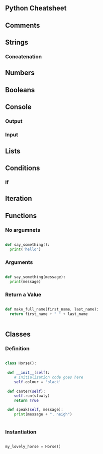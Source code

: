 ## Python Cheatsheet

## Comments

## Strings

### Concatenation

## Numbers

## Booleans


## Console 

### Output

### Input

## Lists

## Conditions

### If


## Iteration

## Functions

### No argumnets

```python

def say_something():
  print('hello')

```

### Arguments

```python

def say_something(message):
  print(message)

```

### Return a Value

```python

def make_full_name(first_name, last_name):
  return first_name + " " + last_name
  
```

## Classes

### Definition

```python

class Horse():
 
 def __init__(self):
    # initialization code goes here
    self.colour = 'black'
    
 def canter(self):
    self.run(slowly)
    return True

 def speak(self, message):
    print(message + ", neigh")
    
```

### Instantiation

```python

my_lovely_horse = Horse()

```

